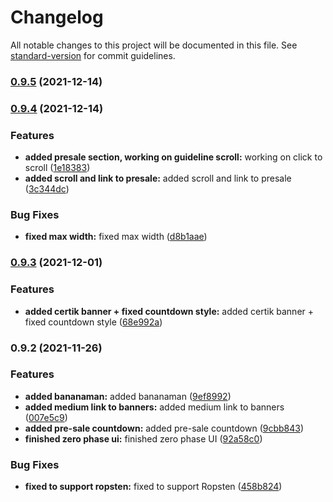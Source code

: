 # Changelog

All notable changes to this project will be documented in this file. See [standard-version](https://github.com/conventional-changelog/standard-version) for commit guidelines.

### [0.9.5](https://github.com/studiotwist/bnnf-app/compare/0.9.4...0.9.5) (2021-12-14)

### [0.9.4](https://github.com/studiotwist/bnnf-app/compare/0.9.3...0.9.4) (2021-12-14)


### Features

* **added presale section, working on guideline scroll:** working on click to scroll ([1e18383](https://github.com/studiotwist/bnnf-app/commit/1e18383a93b0740ae746951733e5a8a1cf4cbbf9))
* **added scroll and link to presale:** added scroll and link to presale ([3c344dc](https://github.com/studiotwist/bnnf-app/commit/3c344dcc0b1178cdfbc1ab21ca6726918f971b09))


### Bug Fixes

* **fixed max width:** fixed max width ([d8b1aae](https://github.com/studiotwist/bnnf-app/commit/d8b1aae901958b9361b68d1f6ad6fce0073cd9db))

### [0.9.3](https://github.com/studiotwist/bnnf-app/compare/0.9.2...0.9.3) (2021-12-01)


### Features

* **added certik banner + fixed countdown style:** added certik banner + fixed countdown style ([68e992a](https://github.com/studiotwist/bnnf-app/commit/68e992afc49b318fe80d6781e11a318309e61e71))

### 0.9.2 (2021-11-26)


### Features

* **added bananaman:** added bananaman ([9ef8992](https://github.com/studiotwist/bnnf-app/commit/9ef8992f9aa6e0ea58746e63e1f62d8b36d1cfc5))
* **added medium link to banners:** added medium link to banners ([007e5c9](https://github.com/studiotwist/bnnf-app/commit/007e5c947717c41e34a59d713f3b9f47aa0a4d15))
* **added pre-sale countdown:** added pre-sale countdown ([9cbb843](https://github.com/studiotwist/bnnf-app/commit/9cbb8439ad8386dc74600fbfc66786f1f56add8c))
* **finished zero phase ui:** finished zero phase UI ([92a58c0](https://github.com/studiotwist/bnnf-app/commit/92a58c048a44bb6bd1f1ca8e8beac60e41ca4fba))


### Bug Fixes

* **fixed to support ropsten:** fixed to support Ropsten ([458b824](https://github.com/studiotwist/bnnf-app/commit/458b824f6f1bd39832064a5d5becf547adbb20ae))
